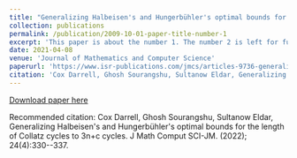 ```yaml
---
title: "Generalizing Halbeisen's and Hungerbühler's optimal bounds for the length of Collatz cycles to 3n+c cycles"
collection: publications
permalink: /publication/2009-10-01-paper-title-number-1
excerpt: 'This paper is about the number 1. The number 2 is left for future work.'
date: 2021-04-08
venue: 'Journal of Mathematics and Computer Science'
paperurl: 'https://www.isr-publications.com/jmcs/articles-9736-generalizing-halbeisens-andhungerbuhlers-optimal-bounds-for-the-length-of-collatz-cycles-to-boldsymbol3nc-cycles'
citation: 'Cox Darrell, Ghosh Sourangshu, Sultanow Eldar, Generalizing Halbeisen's and Hungerbühler's optimal bounds for the length of Collatz cycles to 3n+c cycles. J Math Comput SCI-JM. (2022); 24(4):330--337'
---
```


[Download paper here](https://www.isr-publications.com/jmcs/9736/download-generalizing-halbeisens-andhungerbuhlers-optimal-bounds-for-the-length-of-collatz-cycles-to-boldsymbol3nc-cycles)

Recommended citation: Cox Darrell, Ghosh Sourangshu, Sultanow Eldar, Generalizing Halbeisen's and Hungerbühler's optimal bounds for the length of Collatz cycles to 3n+c cycles. J Math Comput SCI-JM. (2022); 24(4):330--337.
